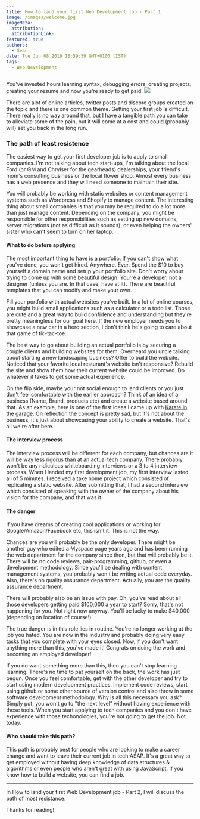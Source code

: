 ```yaml
---
title: How to land your first Web Development job - Part 1
image: /images/welcome.jpg
imageMeta:
  attribution:
  attributionLink:
featured: true
authors:
  - Sean 
date: Tue Jun 08 2019 18:59:59 GMT+0100 (IST)
tags:
  - Web Development
---
```


You've invested hours learning syntax, debugging errors, creating projects, creating your resume and now you're ready to get paid. 
![](/images/helpme.gif)


There are alot of online articles, twitter posts and discord groups created on the topic and there is one common theme. Getting your first job is difficult. There really is no way around that, but I have a tangible path you can take to alleviate some of the pain, but it will come at a cost and could (probably will) set you back in the long run.

### The path of least resistence

The easiest way to get your first developer job is to apply to small companies. I'm not talking about tech start-ups, I'm talking about the local Ford (or GM and Chrylser for the gearheads) dealerships, your friend's mom's consulting business or the local flower shop. Almost every business has a web presence and they will need someone to maintain their site.

You will probably be working with static websites or content management systems such as Wordpress and Shopify to manage content. The interesting thing about small companies is that you may be required to do a lot more than just manage content. Depending on the company, you might be responsible for other responsibilities such as setting up new domains, server migrations (not as difficult as it sounds), or even helping the owners' sister who can't seem to turn on her laptop.

#### What to do before applying
The most important thing to have is a portfolio. If you can't show what you've done, you won't get hired. Anywhere. Ever. Spend the $10 to buy yourself a domain name and setup your portfolio site. Don't worry about trying to come up with some beautiful design. You're a developer, not a designer (unless you are. In that case, have at it). There are beautiful templates that you can modify and make your own.

Fill your portfolio with actual websites you've built. In a lot of online courses, you might build small applications such as a calculator or a todo list. Those are cute and a great way to build confidence and understanding but they're pretty meaningless for our goal here. If the new employer needs you to showcase a new car in a hero section, I don't think he's going to care about that game of tic-tac-toe.

The best way to go about building an actual portfolio is by securing a couple clients and building websites for them. Overheard you uncle talking about starting a new landscaping business? Offer to build the website. Noticed that your favorite local resturant's website isn't responsive? Rebuild the site and show them how their current website could be improved. Do whatever it takes to get some actual experience.

On the flip side, maybe your not social enough to land clients or you just don't feel comfortable with the earlier approach? Think of an idea of a business (Name, Brand, products etc) and create a website based around that. As an example, here is one of the first ideas I came up with [Karate in the garage](https://flamboyant-lovelace-10ee72.netlify.com/). On reflection the concept is pretty sad, but it's not about the business, it's just about showcasing your ability to create a website. That's all we're after here.



#### The interview process
The interview process will be different for each company, but chances are it will be way less rigorus than at an actual tech company. There probably won't be any ridiculous whiteboarding interviews or a 3 to 4 interview process. When I landed my first development job, my first interview lasted all of 5 minutes. I received a take home project which consisted of replicating a static website. After submitting that, I had a second interview which consisted of speaking with the owner of the company about his vision for the company, and that was it.


#### The danger
If you have dreams of creating cool applications or working for Google/Amazon/Facebook etc, this isn't it. This is not the way. 

Chances are you will probably be the only developer. There might be another guy who edited a Myspace page years ago and has been running the web department for the company since then, but that will probably be it. There will be no code reviews, pair-programming, github, or even a development methodology. Since you'll be dealing with content management systems, you probably won't be writing actual code everyday. Also, there's no quality assurance department. Actually, *you* are the quailty assurance department.

There will probably also be an issue with pay. Oh, you've read about all those developers getting paid $100,000 a year to start? Sorry, that's not happening for you. Not right now anyway. You'll be lucky to make $40,000 (depending on location of course!).

The true danger is in this role lies in routine. You're no longer working at the job you hated. You are now in the industry and probably doing very easy tasks that you complete with your eyes closed. Now, if you don't want anything more than this, you've made it! Congrats on doing the work and becoming an employed developer! 

If you do want something more than this, then you can't stop learning learning. There's no time to pat yourself on the back, the work has just begun. Once you feel comfortable, get with the other developer and try to start using modern development practices. implement code reviews, start using github or some other source of version control and also throw in some software development methodology. Why is all this necessary you ask? Simply put, you won't go to "the next level" without having experience with these tools. When you start applying to tech companies and you don't have experience with those techonologies, you're not going to get the job. Not today.

#### Who should take this path?
This path is probably best for people who are looking to make a career change and want to leave their current job in tech ASAP. It's a great way to get employed without having deep knowledge of data structures & algorithms or even people who aren't great with using JavaScript. If you know how to build a website, you can find a job.


---

In How to land your first Web Development job - Part 2, I will discuss the path of most resistance.

Thanks for reading!

